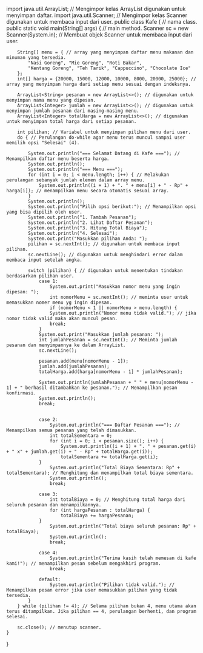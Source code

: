 import java.util.ArrayList; // Mengimpor kelas ArrayList digunakan untuk menyimpan daftar.
import java.util.Scanner; // Mengimpor kelas Scanner digunakan untuk membaca input dari user.
public class Kafe { // nama class.
    public static void main(String[] args) { // main method.
        Scanner sc = new Scanner(System.in); // Membuat objek Scanner untuk membaca input dari user.

        String[] menu = { // array yang menyimpan daftar menu makanan dan minuman yang tersedia.
            "Nasi Goreng", "Mie Goreng", "Roti Bakar", 
            "Kentang Goreng", "Teh Tarik", "Cappuccino", "Chocolate Ice"
        };
        int[] harga = {20000, 15000, 12000, 10000, 8000, 20000, 25000}; // array yang menyimpan harga dari setiap menu sesuai dengan indeksnya.

        ArrayList<String> pesanan = new ArrayList<>(); // digunakan untuk menyimpan nama menu yang dipesan.
        ArrayList<Integer> jumlah = new ArrayList<>(); // digunakan untuk menyimpan jumlah pesanan dari masing-masing menu.
        ArrayList<Integer> totalHarga = new ArrayList<>(); // digunakan untuk menyimpan total harga dari setiap pesanan.

        int pilihan; // Variabel untuk menyimpan pilihan menu dari user.
        do { // Perulangan do-while agar menu terus muncul sampai user memilih opsi "Selesai" (4).

            System.out.println("=== Selamat Datang di Kafe ==="); // Menampilkan daftar menu beserta harga.
            System.out.println();
            System.out.println("=== Menu ===");
            for (int i = 0; i < menu.length; i++) { // Melakukan perulangan sebanyak jumlah elemen dalam array menu.
                System.out.println((i + 1) + ". " + menu[i] + " - Rp" + harga[i]); // menampilkan menu secara otomatis sesuai array.
            }
            System.out.println();
            System.out.println("Pilih opsi berikut:"); // Menampilkan opsi yang bisa dipilih oleh user.
            System.out.println("1. Tambah Pesanan");
            System.out.println("2. Lihat Daftar Pesanan");
            System.out.println("3. Hitung Total Biaya");
            System.out.println("4. Selesai");
            System.out.print("Masukkan pilihan Anda: ");
            pilihan = sc.nextInt(); // digunakan untuk membaca input pilihan.
            sc.nextLine(); // digunakan untuk menghindari error dalam membaca input setelah angka.

            switch (pilihan) { // digunakan untuk menentukan tindakan berdasarkan pilihan user.
                case 1:
                    System.out.print("Masukkan nomor menu yang ingin dipesan: ");
                    int nomorMenu = sc.nextInt(); // meminta user untuk memasukkan nomer menu yg ingin dipesan.
                    if (nomorMenu < 1 || nomorMenu > menu.length) {
                    System.out.println("Nomor menu tidak valid."); // jika nomor tidak valid maka akan muncul pesan.
                    break;
                }
                System.out.print("Masukkan jumlah pesanan: ");
                int jumlahPesanan = sc.nextInt(); // Meminta jumlah pesanan dan menyimpannya ke dalam ArrayList.
                sc.nextLine();

                pesanan.add(menu[nomorMenu - 1]);
                jumlah.add(jumlahPesanan);
                totalHarga.add(harga[nomorMenu - 1] * jumlahPesanan);

                System.out.println(jumlahPesanan + " " + menu[nomorMenu - 1] + " berhasil ditambahkan ke pesanan."); // Menampilkan pesan konfirmasi.
                System.out.println();
                break;


                case 2:
                    System.out.println("=== Daftar Pesanan ==="); // Menampilkan semua pesanan yang telah dimasukkan.
                    int totalSementara = 0;
                    for (int i = 0; i < pesanan.size(); i++) {
                        System.out.println((i + 1) + ". " + pesanan.get(i) + " x" + jumlah.get(i) + " - Rp" + totalHarga.get(i));
                        totalSementara += totalHarga.get(i);
                }
                    System.out.println("Total Biaya Sementara: Rp" + totalSementara); // Menghitung dan menampilkan total biaya sementara.
                    System.out.println();
                    break;

                case 3:
                    int totalBiaya = 0; // Menghitung total harga dari seluruh pesanan dan menampilkannya.
                    for (int hargaPesanan : totalHarga) {
                        totalBiaya += hargaPesanan;
                }
                    System.out.println("Total biaya seluruh pesanan: Rp" + totalBiaya);
                    System.out.println();
                    break;

                case 4:
                    System.out.println("Terima kasih telah memesan di kafe kami!"); // menampilkan pesan sebelum mengakhiri program.
                    break;

                default:
                    System.out.println("Pilihan tidak valid."); // Menampilkan pesan error jika user memasukkan pilihan yang tidak tersedia.
            }
        } while (pilihan != 4); // Selama pilihan bukan 4, menu utama akan terus ditampilkan. Jika pilihan == 4, perulangan berhenti, dan program selesai.

        sc.close(); // menutup scanner.
    }
}